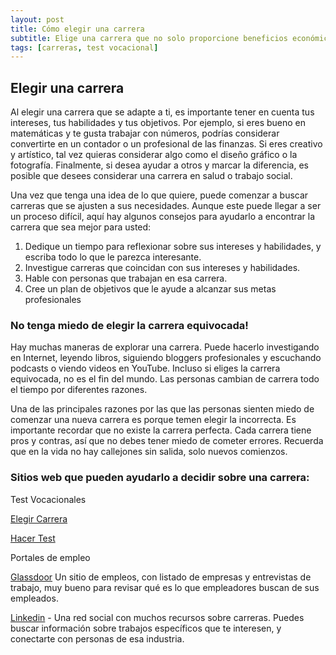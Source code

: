 ```yaml
---
layout: post
title: Cómo elegir una carrera
subtitle: Elige una carrera que no solo proporcione beneficios económicos, sino también que le brinde placer, dignidad y pasión.
tags: [carreras, test vocacional]
---
```

## Elegir una carrera

Al elegir una carrera que se adapte a ti, es importante tener en cuenta tus intereses, tus habilidades y tus objetivos.
Por ejemplo, si eres bueno en matemáticas y te gusta trabajar con números, podrías considerar convertirte en un contador o un profesional de las finanzas.
Si eres creativo y artístico, tal vez quieras considerar algo como el diseño gráfico o la fotografía.
Finalmente, si desea ayudar a otros y marcar la diferencia, es posible que desees considerar una carrera en salud o trabajo social.

Una vez que tenga una idea de lo que quiere, puede comenzar a buscar carreras que se ajusten a sus necesidades.
Aunque este puede llegar a ser un proceso difícil, aquí hay algunos consejos para ayudarlo a encontrar la carrera que sea mejor para usted:

1. Dedique un tiempo para reflexionar sobre sus intereses y habilidades, y escriba todo lo que le parezca interesante.
2. Investigue carreras que coincidan con sus intereses y habilidades.
3. Hable con personas que trabajan en esa carrera.
4. Cree un plan de objetivos que le ayude a alcanzar sus metas profesionales

### No tenga miedo de elegir la carrera equivocada!
Hay muchas maneras de explorar una carrera. Puede hacerlo investigando en Internet, leyendo libros, siguiendo bloggers profesionales y escuchando podcasts o viendo videos en YouTube.
Incluso si eliges la carrera equivocada, no es el fin del mundo. Las personas cambian de carrera todo el tiempo por diferentes razones.

Una de las principales razones por las que las personas sienten miedo de comenzar una nueva carrera es porque temen elegir la incorrecta.
Es importante recordar que no existe la carrera perfecta. Cada carrera tiene pros y contras, así que no debes tener miedo de cometer errores. Recuerda que en la vida no hay callejones sin salida, solo nuevos comienzos.

### Sitios web que pueden ayudarlo a decidir sobre una carrera:

Test Vocacionales

[Elegir Carrera](https://www.elegircarrera.net/test/)

[Hacer Test](https://www.hacertest.com/personalidad/vocacional/)

Portales de empleo

[Glassdoor](https://www.glassdoor.com/index.htm) Un sitio de empleos, con listado de empresas y entrevistas de trabajo, muy bueno para revisar qué es lo que empleadores buscan de sus empleados.

[Linkedin](https://www.linkedin.com) - Una red social con muchos recursos sobre carreras. Puedes buscar información sobre trabajos específicos que te interesen, y conectarte con personas de esa industria. 
